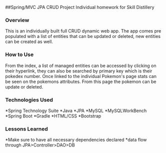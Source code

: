 ##Spring/MVC JPA CRUD Project
Individual homework for Skill Distillery
### Overview
This is an individually built full CRUD dynamic web app. The app comes pre populated with a list of entities that can be updated or deleted, new entities can be created as well.
### How to Use
From the index, a list of managed entities can be accessed by clicking on their hyperlink, they can also be searched by primary key which is their pokedex number. Once linked to the individual Pokemon's page stats can be seen on the pokemons attributes. From this page the pokemon can be update or deleted.
### Technologies Used
*Spring Technology Suite
*Java
*JPA
*MySQL
*MySQLWorkBench
*Spring Boot
*Gradle
*HTML/CSS
*Bootstrap
### Lessons Learned
*Make sure to have all necessary dependencies declared
*data flow through JPA>Controller>DAO>DB
